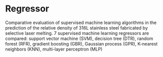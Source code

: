 # Regressor
Comparative evaluation of supervised machine learning algorithms in the prediction of the relative density of 316L stainless steel fabricated by selective laser melting.
7 supervised machine learning regressors are compared: support vector machine (SVM), decision tree (DTR), random forest (RFR), gradient boosting (GBR), Gaussian process (GPR), K-nearest neighbors (KNN), multi-layer perceptron (MLP)
